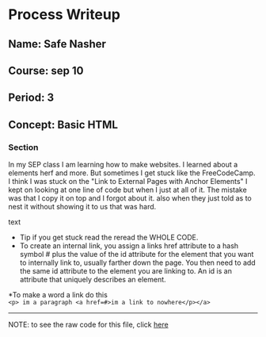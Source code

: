 # Process Writeup

## Name: Safe Nasher 
## Course: sep 10
## Period: 3 
## Concept: Basic HTML 

### Section

In my SEP class I am learning how to make websites. I learned about a elements herf and more. But sometimes I get stuck like the FreeCodeCamp. I think I was stuck on the "Link to External Pages with Anchor Elements" I kept on looking at one line of code but when I just at all of it. The mistake was that I copy it on top and I forgot about it. also when they just told as to nest it without showing it to us that was hard.       

text

* Tip if you get stuck read the reread the WHOLE CODE.
* To create an internal link, you assign a links href attribute to a hash symbol # plus the value of the id attribute for the element that you want to internally link to, usually farther down the page. You then need to add the same id attribute to the element you are linking to. An id is an attribute that uniquely describes an element. 

*To make a word a link do this  
```<p> im a paragraph <a href=#>im a link to nowhere</p></a>```






---

NOTE: to see the raw code for this file, click [here](https://raw.githubusercontent.com/hstatsep/other/main/writeups/template.md)
